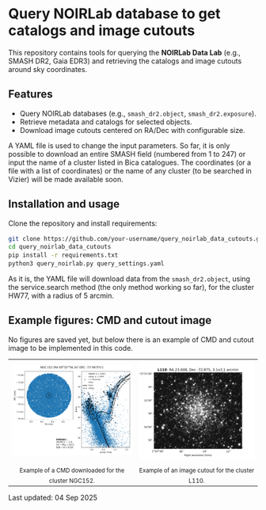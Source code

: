 # Query NOIRLab database to get catalogs and image cutouts

This repository contains tools for querying the **NOIRLab Data Lab** (e.g., SMASH DR2, Gaia EDR3) and retrieving the catalogs and image cutouts around sky coordinates.

## Features

- Query NOIRLab databases (e.g., `smash_dr2.object`, `smash_dr2.exposure`).
- Retrieve metadata and catalogs for selected objects.
- Download image cutouts centered on RA/Dec with configurable size.

A YAML file is used to change the input parameters.
So far, it is only possible to download an entire SMASH field (numbered from 1 to 247) or input the name of a cluster listed in Bica catalogues.
The coordinates (or a file with a list of coordinates) or the name of any cluster (to be searched in Vizier) will be made available soon.

## Installation and usage

Clone the repository and install requirements:

```bash
git clone https://github.com/your-username/query_noirlab_data_cutouts.git
cd query_noirlab_data_cutouts
pip install -r requirements.txt
python3 query_noirlab.py query_settings.yaml
```

As it is, the YAML file will download data from the `smash_dr2.object`, using the service.search method (the only method working so far), for the cluster HW77, with a radius of 5 arcmin.

## Example figures: CMD and cutout image

No figures are saved yet, but below there is an example of CMD and cutout image to be implemented in this code.

<table>
  <tr>
    <td><img src="figures/example_cmd.png" alt="CMD 1" width="300"></td>
    <td><img src="figures/example_cutout.png" alt="Cutout" width="300"></td>
  </tr>
  <tr>
    <td align="center"><sub>Example of a CMD downloaded for the cluster NGC152.</sub></td>
    <td align="center"><sub>Example of an image cutout for the cluster L110.</sub></td>
  </tr>
</table>


Last updated: 04 Sep 2025
